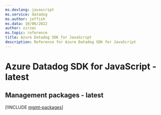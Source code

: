 ```yaml
---
ms.devlang: javascript
ms.service: datadog
ms.author: jeffish
ms.data: 10/06/2022
author: xirzec
ms.topic: reference
title: Azure Datadog SDK for JavaScript
description: Reference for Azure Datadog SDK for JavaScript
---
```

# Azure Datadog SDK for JavaScript - latest

## Management packages - latest
[!INCLUDE [mgmt-packages](datadog-mgmt-index.md)]